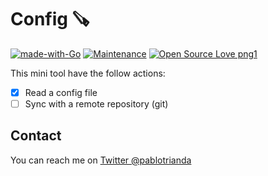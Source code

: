 # Config 🪚
[![made-with-Go](https://img.shields.io/badge/Made%20with-Go-1f425f.svg)](https://go.dev/)
[![Maintenance](https://img.shields.io/badge/Maintained%3F-yes-green.svg)](https://GitHub.com/Naereen/StrapDown.js/graphs/commit-activity)
[![Open Source Love png1](https://badges.frapsoft.com/os/v1/open-source.png?v=103)](https://github.com/ellerbrock/open-source-badges/)

This mini tool have the follow actions:
* [x] Read a config file
* [ ] Sync with a remote repository (git)

## Contact
You can reach me on [Twitter @pablotrianda](https://www.twitter.com/pablotrianda)
